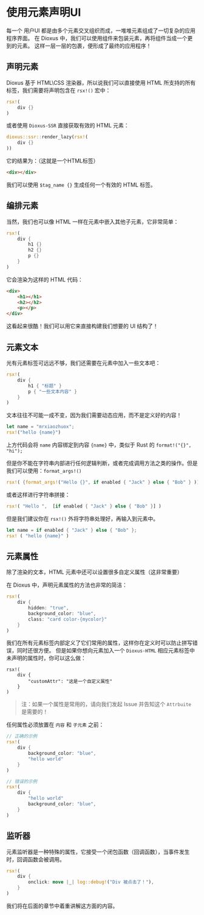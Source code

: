 # 使用元素声明UI

每一个 用户UI 都是由多个元素交叉组织而成，一堆堆元素组成了一切复杂的应用程序界面。
在 Dioxus 中，我们可以使用组件来包装元素，再将组件当成一个更到的元素。
这样一层一层的包裹，便形成了最终的应用程序！

## 声明元素

Dioxus 基于 HTML\CSS 渲染器，所以说我们可以直接使用 HTML 所支持的所有标签，我们需要将声明包含在 `rsx!()` 宏中：

```rust
rsx!(
    div {}
)
```

或者使用 `Dioxus-SSR` 直接获取有效的 HTML 元素：

```rust
dioxus::ssr::render_lazy(rsx!(
    div {}
))
```

它的结果为：（这就是一个HTML标签）

```html
<div></div>
```

我们可以使用 `$tag_name {}` 生成任何一个有效的 HTML 标签。


## 编排元素

当然，我们也可以像 HTML 一样在元素中嵌入其他子元素，它非常简单：

```rust
rsx!(
    div {
        h1 {}
        h2 {}
        p {}
    }
)
```

它会渲染为这样的 HTML 代码：

```html
<div>
    <h1></h1>
    <h2></h2>
    <p></p>
</div>
```

这看起来很酷！我们可以用它来直接构建我们想要的 UI 结构了！

## 元素文本

光有元素标签可远远不够，我们还需要在元素中加入一些文本吧：

```rust
rsx!(
    div {
        h1 { "标题" }
        p { "一些文本内容" }
    }
)
```

文本往往不可能一成不变，因为我们需要动态应用，而不是定义好的内容！

```rust
let name = "mrxiaozhuox";
rsx!("hello {name}")
```

上方代码会将 `name` 内容绑定到内容 `{name}` 中，类似于 Rust 的 `format!("{}", "hi");`

但是你不能在字符串内部进行任何逻辑判断，或者完成调用方法之类的操作。但是我们可以使用：`format_args!()`

```rust
rsx!( {format_args!("Hello {}", if enabled { "Jack" } else { "Bob" } )] )
```

或者这样进行字符串拼接：

```rust
rsx!( "Hello ",  [if enabled { "Jack" } else { "Bob" }] )
```

但是我们建议你在 `rsx!()` 外将字符串处理好，再输入到元素中。

```rust
let name = if enabled { "Jack" } else { "Bob" };
rsx! ( "hello {name}" )
```

## 元素属性

除了渲染的文本，HTML 元素中还可以设置很多自定义属性（这非常重要）

在 Dioxus 中，声明元素属性的方法也非常的简洁：

```rust
rsx!(
    div {
        hidden: "true",
        background_color: "blue",
        class: "card color-{mycolor}"
    }
)
```

我们在所有元素标签内部定义了它们常用的属性，这样你在定义时可以防止拼写错误，同时还很方便。
但是如果你想向元素加入一个 `Dioxus-HTML` 相应元素标签中未声明的属性时，你可以这么做：

```
rsx!(
    div {
        "customAttr": "这是一个自定义属性"
    }
)
```

> 注：如果一个属性是常用的，请向我们发起 Issue 并告知这个 `Attrbuite` 是需要的！

任何属性必须放置在 `内容` 和 `子元素` 之前：

```rust
// 正确的示例
rsx!(
    div {
        background_color: "blue",
        "hello world"
    }
)

// 错误的示例
rsx!(
    div {
        "hello world"
        background_color: "blue",
    }
)
```

## 监听器

元素监听器是一种特殊的属性，它接受一个闭包函数（回调函数），当事件发生时，回调函数会被调用。

```rust
rsx!(
    div {
        onclick: move |_| log::debug!("Div 被点击了！"),
    }
)
```

我们将在后面的章节中着重讲解这方面的内容。